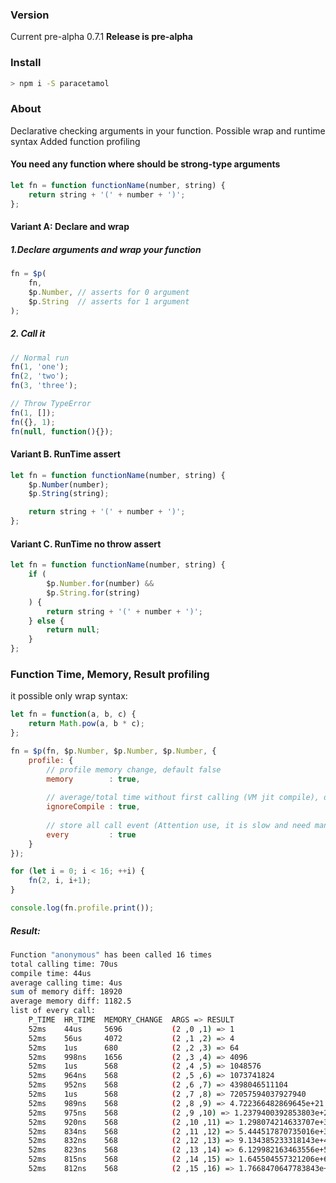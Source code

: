 ### Version
Current pre-alpha 0.7.1
**Release is pre-alpha**

### Install
```bash
> npm i -S paracetamol
```

### About
Declarative checking arguments in your function.
Possible wrap and runtime syntax
Added function profiling

#### You need any function where should be strong-type arguments
```javascript
let fn = function functionName(number, string) {
    return string + '(' + number + ')';
};
```

#### Variant A: Declare and wrap

##### 1.Declare arguments and wrap your function
```javascript
fn = $p(
    fn,
    $p.Number, // asserts for 0 argument 
    $p.String  // asserts for 1 argument
);
```

##### 2. Call it
```javascript
// Normal run
fn(1, 'one');
fn(2, 'two');
fn(3, 'three');

// Throw TypeError
fn(1, []);
fn({}, 1);
fn(null, function(){});
```

#### Variant B. RunTime assert
```javascript
let fn = function functionName(number, string) {
    $p.Number(number);
    $p.String(string);

    return string + '(' + number + ')';
};
```

#### Variant C. RunTime no throw assert
```javascript
let fn = function functionName(number, string) {
    if (
        $p.Number.for(number) && 
        $p.String.for(string)
    ) {
        return string + '(' + number + ')';
    } else {
        return null;
    }
};
```

### Function Time, Memory, Result profiling
it possible only wrap syntax:
```javascript
let fn = function(a, b, c) {
    return Math.pow(a, b * c);
};

fn = $p(fn, $p.Number, $p.Number, $p.Number, {
    profile: {
        // profile memory change, default false
        memory        : true,
        
        // average/total time without first calling (VM jit compile), default true
        ignoreCompile : true, 
        
        // store all call event (Attention use, it is slow and need many memory), default false
        every         : true  
    }
});

for (let i = 0; i < 16; ++i) {
    fn(2, i, i+1);
}

console.log(fn.profile.print());
```

##### Result:
```bash
Function "anonymous" has been called 16 times
total calling time: 70us
compile time: 44us
average calling time: 4us
sum of memory diff: 18920
average memory diff: 1182.5
list of every call:
    P_TIME  HR_TIME  MEMORY_CHANGE  ARGS => RESULT
    52ms    44us     5696           (2 ,0 ,1) => 1
    52ms    56us     4072           (2 ,1 ,2) => 4
    52ms    1us      680            (2 ,2 ,3) => 64
    52ms    998ns    1656           (2 ,3 ,4) => 4096
    52ms    1us      568            (2 ,4 ,5) => 1048576
    52ms    964ns    568            (2 ,5 ,6) => 1073741824
    52ms    952ns    568            (2 ,6 ,7) => 4398046511104
    52ms    1us      568            (2 ,7 ,8) => 72057594037927940
    52ms    989ns    568            (2 ,8 ,9) => 4.722366482869645e+21
    52ms    975ns    568            (2 ,9 ,10) => 1.2379400392853803e+27
    52ms    920ns    568            (2 ,10 ,11) => 1.298074214633707e+33
    52ms    834ns    568            (2 ,11 ,12) => 5.444517870735016e+39
    52ms    832ns    568            (2 ,12 ,13) => 9.134385233318143e+46
    52ms    823ns    568            (2 ,13 ,14) => 6.129982163463556e+54
    52ms    815ns    568            (2 ,14 ,15) => 1.645504557321206e+63
    52ms    812ns    568            (2 ,15 ,16) => 1.7668470647783843e+72
```


